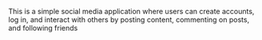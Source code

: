 This is a simple social media application where users can create accounts, log in, and interact with others by posting content, commenting on posts, and following friends
